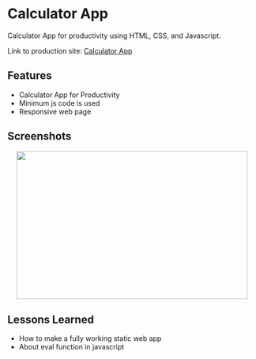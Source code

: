 
# Calculator App

Calculator App for productivity using HTML, CSS, and Javascript.

Link to production site: [Calculator App](https://immortals430.github.io/Calculator-App/)


## Features

- Calculator App for Productivity
- Minimum js code is used
- Responsive web page


## Screenshots

<p align="center">
<img src="https://github.com/Immortals430/Calculator-App/assets/124674815/5667f83b-398d-46ec-b26d-68ea41b81a8d" width="468" height="300" />
</p>



## Lessons Learned


- How to make a fully working static web app
- About eval function in javascript
  
